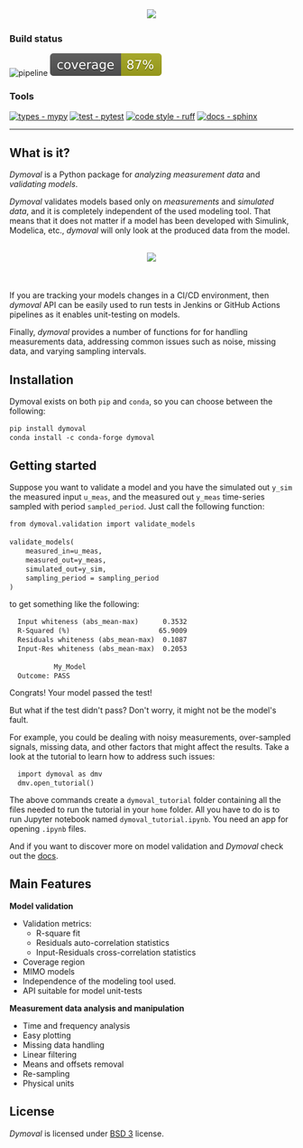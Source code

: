 <div align="center">

<img src="https://github.com/VolvoGroup/dymoval/blob/main/docs/source/figures/DymovalLogo.svg" data-canonical-src="[https://github.com/VolvoGroup/dymoval/blob/main/docs/source/figures/DymovalLogo.svg](https://github.com/VolvoGroup/dymoval/blob/main/docs/source/figures/DymovalLogo.svg)" width="800" class="center" />

</div>

### Build status

![pipeline](https://github.com/VolvoGroup/dymoval/actions/workflows/pipeline.yml/badge.svg)
![coverage badge](./coverage.svg)

### Tools

[![types - mypy](https://img.shields.io/badge/types-mypy-orange.svg)](https://github.com/python/mypy)
[![test - pytest](https://img.shields.io/badge/tests-pytest-brightgreen.svg)](https://github.com/pytest-dev/pytest)
[![code style - ruff](https://img.shields.io/badge/code%20style-black-000000.svg)](https://github.com/astral-sh/ruff)
[![docs - sphinx](https://img.shields.io/badge/docs-sphinx-blue.svg)](https://github.com/sphinx-doc/sphinx)

---

## What is it?

_Dymoval_ is a Python package for _analyzing measurement data_ and _validating
models_.

_Dymoval_ validates models based only on _measurements_ and _simulated data_,
and it is completely independent of the used modeling tool. That means that it
does not matter if a model has been developed with Simulink, Modelica, etc.,
_dymoval_ will only look at the produced data from the model.

<div align="center"
	<br>
	<br>
<img src="https://github.com/VolvoGroup/dymoval/blob/main/docs/source/figures/DymovalNutshell.svg" data-canonical-src="[https://github.com/VolvoGroup/dymoval/blob/main/docs/source/figures/DymovalNutshell.svg](https://github.com/VolvoGroup/dymoval/blob/main/docs/source/DymovalNutshell.svg)" width="600" class="center"  />
	<br>
	<br>
	<br>
</div>

If you are tracking your models changes in a CI/CD environment, then _dymoval_
API can be easily used to run tests in Jenkins or GitHub Actions pipelines as
it enables unit-testing on models.

Finally, _dymoval_ provides a number of functions for for handling
measurements data, addressing common issues such as noise, missing data, and
varying sampling intervals.

## Installation

Dymoval exists on both `pip` and `conda`, so you can choose between the
following:

```
pip install dymoval
conda install -c conda-forge dymoval
```

## Getting started

Suppose you want to validate a model and you have the simulated out `y_sim`
the measured input `u_meas`, and the measured out `y_meas` time-series sampled
with period `sampled_period`. Just call the following function:

```
from dymoval.validation import validate_models

validate_models(
    measured_in=u_meas,
    measured_out=y_meas,
    simulated_out=y_sim,
    sampling_period = sampling_period
)
```

to get something like the following:

```
  Input whiteness (abs_mean-max)      0.3532
  R-Squared (%)                      65.9009
  Residuals whiteness (abs_mean-max)  0.1087
  Input-Res whiteness (abs_mean-max)  0.2053

           My_Model
  Outcome: PASS
```

Congrats! Your model passed the test!

But what if the test didn't pass? Don't worry, it might not be the model's
fault.

For example, you could be dealing with noisy measurements, over-sampled
signals, missing data, and other factors that might affect the results. Take a
look at the tutorial to learn how to address such issues:

```
  import dymoval as dmv
  dmv.open_tutorial()
```

The above commands create a `dymoval_tutorial` folder containing all the files
needed to run the tutorial in your `home` folder. All you have to do is to run
Jupyter notebook named `dymoval_tutorial.ipynb`. You need an app for opening
`.ipynb` files.

And if you want to discover more on model validation and _Dymoval_ check out
the [docs](https://ubaldot.github.io/dymoval/).

## Main Features

**Model validation**

- Validation metrics:
  - R-square fit
  - Residuals auto-correlation statistics
  - Input-Residuals cross-correlation statistics
- Coverage region
- MIMO models
- Independence of the modeling tool used.
- API suitable for model unit-tests

**Measurement data analysis and manipulation**

- Time and frequency analysis
- Easy plotting
- Missing data handling
- Linear filtering
- Means and offsets removal
- Re-sampling
- Physical units

## License

_Dymoval_ is licensed under
[BSD 3](https://github.com/ubaldot/dymoval/blob/main/LICENSE) license.
